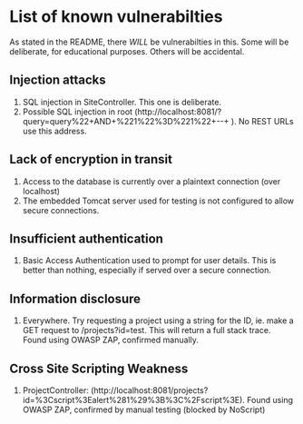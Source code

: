 # List of known vulnerabilties

As stated in the README, there *WILL* be vulnerabilties in this. Some will be deliberate, for educational purposes. Others will be accidental.

## Injection attacks

1. SQL injection in SiteController. This one is deliberate.
2. Possible SQL injection in root (http://localhost:8081/?query=query%22+AND+%221%22%3D%221%22+--+ ). No REST URLs use this address.


## Lack of encryption in transit

1. Access to the database is currently over a plaintext connection (over localhost)
2. The embedded Tomcat server used for testing is not configured to allow secure connections.


## Insufficient authentication

1. Basic Access Authentication used to prompt for user details. This is better than nothing, especially if served over a secure connection.

## Information disclosure

1. Everywhere. Try requesting a project using a string for the ID, ie. make a GET request to /projects?id=test. This will return a full stack trace. Found using OWASP ZAP, confirmed manually.

## Cross Site Scripting Weakness 

1. ProjectController: (http://localhost:8081/projects?id=%3Cscript%3Ealert%281%29%3B%3C%2Fscript%3E). Found using OWASP ZAP, confirmed by manual testing (blocked by NoScript)

